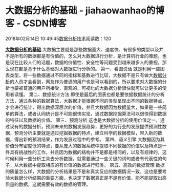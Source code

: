 
# 大数据分析的基础 - jiahaowanhao的博客 - CSDN博客


2018年02月14日 10:49:45[数据分析技术](https://me.csdn.net/jiahaowanhao)阅读数：120


**[大数据分析的基础](http://cda.pinggu.org/view/15383.html)**
大数据主要就是那些数据量大、速度快、有很多的类型以及并不是所有的数据都是有价值的，怎么对大数据进行分析，是计算机行业的难题，也是现在比较人们的话题，数据的价值性、安全性等问题受到越来越多人的重视，那么现在都是基于什么基础对大数据进行分析的。
第一、看图说话
就是利用一些图表类型，将一些数据通过不同的指标和基数进行比较，大数据不是只有做大[数据分析](http://cda.pinggu.org/view/15381.html)的人员才会看到，网友作为普通的用户也是可以看到的，所以要求对大数据的分析也要被普通的用户所接受，直观的、可视化的大数据分析很快就可以让更多的使用者读懂。
第二、数据统计方法
即使是最后的图表也都是要依据数据统计的分析方法，通过各种的数据算法，大数据才能根据不同的类型呈现出不同的数据特点，才会进行统计，得出数据深层次的价值，并且大数据因为数据量大，如果是一些简单的算法，或者认同统计是不可能很快实现，通过数据挖掘算法可以很快得到数据的特征以及数据的价值。
第三、预测分析
这也是大数据分析的使用价值之一，通过现有的数据分析，预测未来的数据发展趋势，更好的为行业的发展提供预测性数据，预测分析主要就是通过挖掘数据的特点，建立科学的数据模型，带入新的数据，得出新的预测结果，作为发展过程中的参考。
第四、语义引擎
大数据因为其价值分布密度低的特点，要从庞大的数据系统中提取不同数据的价值以及特点是一件具有挑战性的工作，并且因为数据的结构并不是都是相同的，以及有规律的，这时候利用一些分析工具去分析数据，就需要通过一些关键的词句或者有代表性的句子，从大数据中提取相应的有价值的数据进行归类。
第五、高效的数据管理
数据的质量怎么样，大数据的分析结果是不是和真实反应的数据情况一致，这也是要考验大数据分析结果的重要方面，也决定了数据真正是不是有价值，能不能提取出高质量的数据，这就需要有效的数据的管理。


